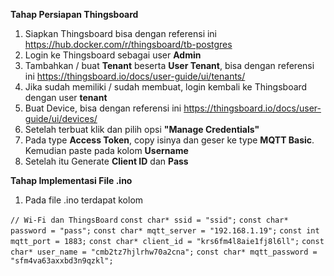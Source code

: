 **Tahap Persiapan Thingsboard**
1. Siapkan Thingsboard bisa dengan referensi ini https://hub.docker.com/r/thingsboard/tb-postgres
2. Login ke Thingsboard sebagai user **Admin**
3. Tambahkan / buat **Tenant** beserta **User Tenant**, bisa dengan referensi ini https://thingsboard.io/docs/user-guide/ui/tenants/
4. Jika sudah memiliki / sudah membuat, login kembali ke Thingsboard dengan user **tenant**
5. Buat Device, bisa dengan referensi ini https://thingsboard.io/docs/user-guide/ui/devices/
6. Setelah terbuat klik dan pilih opsi **"Manage Credentials"**
7. Pada type **Access Token**, copy isinya dan geser ke type **MQTT Basic**. Kemudian paste pada kolom **Username**
8. Setelah itu Generate **Client ID** dan **Pass**

**Tahap Implementasi File .ino**
1. Pada file .ino terdapat kolom

`// Wi-Fi dan ThingsBoard`
`const char* ssid = "ssid";`
`const char* password = "pass";`
`const char* mqtt_server = "192.168.1.19";`
`const int mqtt_port = 1883;`
`const char* client_id = "krs6fm4l8aie1fj8l6ll";`
`const char* user_name = "cmb2tz7hjlrhw70a2cna";`
`const char* mqtt_password = "sfm4va63axxbd3n9qzkl";`
